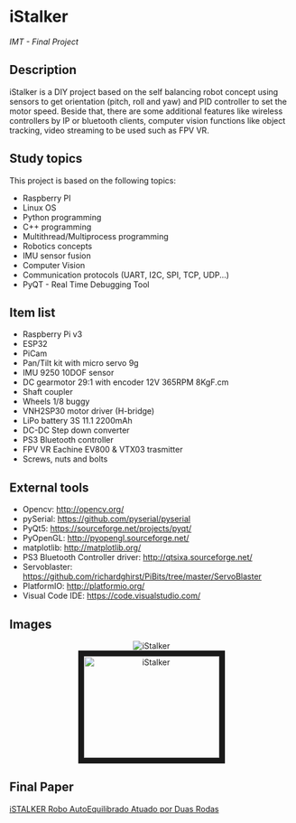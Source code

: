 # iStalker
_IMT - Final Project_

## Description
iStalker is a DIY project based on the self balancing robot concept using sensors to get orientation (pitch, roll and yaw) and PID controller to set the motor speed. Beside that, there are some additional features like wireless controllers by IP or bluetooth clients, computer vision functions like object tracking, video streaming to be used such as FPV VR.

## Study topics
This project is based on the following topics:
* Raspberry PI     
* Linux OS
* Python programming
* C++ programming
* Multithread/Multiprocess programming
* Robotics concepts
* IMU sensor fusion
* Computer Vision
* Communication protocols (UART, I2C, SPI, TCP, UDP...)
* PyQT - Real Time Debugging Tool

## Item list
* Raspberry Pi v3
* ESP32
* PiCam
* Pan/Tilt kit with micro servo 9g
* IMU 9250 10DOF sensor
* DC gearmotor 29:1 with encoder 12V 365RPM 8KgF.cm 
* Shaft coupler
* Wheels 1/8 buggy
* VNH2SP30 motor driver (H-bridge)
* LiPo battery 3S 11.1 2200mAh
* DC-DC Step down converter
* PS3 Bluetooth controller
* FPV VR Eachine EV800 & VTX03 trasmitter
* Screws, nuts and bolts

## External tools
* Opencv: http://opencv.org/
* pySerial: https://github.com/pyserial/pyserial
* PyQt5: https://sourceforge.net/projects/pyqt/
* PyOpenGL: http://pyopengl.sourceforge.net/
* matplotlib: http://matplotlib.org/
* PS3 Bluetooth Controller driver: http://qtsixa.sourceforge.net/
* Servoblaster: https://github.com/richardghirst/PiBits/tree/master/ServoBlaster
* PlatformIO: http://platformio.org/
* Visual Code IDE: https://code.visualstudio.com/

## Images
<p align="center">
  <img src="https://github.com/gchinellato/Toy-Robot/blob/master/docs/istalker-feira.jpg?raw=true" alt="iStalker"/>
   <br>  
<a href="http://www.youtube.com/watch?feature=player_embedded&v=8wMRImB8lHo" target="_blank"><img src="http://img.youtube.com/vi/8wMRImB8lHo/0.jpg" 
alt="iStalker" width="240" height="180" border="10" /></a>
</p>

## Final Paper
[iSTALKER Robo AutoEquilibrado Atuado por Duas Rodas](../blob/master/docs/4_0_iSTALKER___Rob__Auto_Equilibrado_Atuado_por_Duas_Rodas.pdf)

